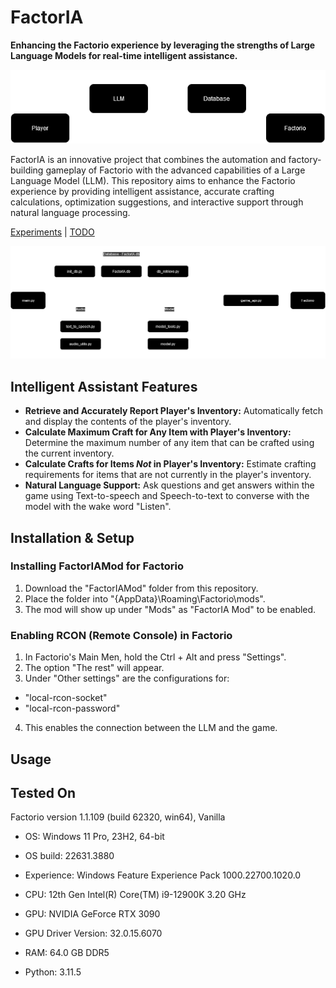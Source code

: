 # FactorIA

**Enhancing the Factorio experience by leveraging the strengths of Large Language Models for real-time intelligent assistance.**

![alt text](assets/images/Player__Factorio.drawio.png "Flowchart")

FactorIA is an innovative project that combines the automation and factory-building gameplay of Factorio with the advanced capabilities of a Large Language Model (LLM). This repository aims to enhance the Factorio experience by providing intelligent assistance, accurate crafting calculations, optimization suggestions, and interactive support through natural language processing.

[Experiments](pages/Experiments.md) | [TODO](pages/TODO.md)


![alt text](assets/images/main.py__Factorio.drawio.png "Python Flowchart")

## Intelligent Assistant Features
- **Retrieve and Accurately Report Player's Inventory:** Automatically fetch and display the contents of the player's inventory.
- **Calculate Maximum Craft for Any Item with Player's Inventory:** Determine the maximum number of any item that can be crafted using the current inventory.
- **Calculate Crafts for Items *Not* in Player's Inventory:** Estimate crafting requirements for items that are not currently in the player's inventory.
- **Natural Language Support:** Ask questions and get answers within the game using Text-to-speech and Speech-to-text to converse with the model with the wake word "Listen".

## Installation & Setup

### Installing FactorIAMod for Factorio
1. Download the "FactorIAMod" folder from this repository.
2. Place the folder into "{AppData}\Roaming\Factorio\mods".
3. The mod will show up under "Mods" as "FactorIA Mod" to be enabled.

### Enabling RCON (Remote Console) in Factorio
1. In Factorio's Main Men, hold the Ctrl + Alt and press "Settings".
2. The option "The rest" will appear.
3. Under "Other settings" are the configurations for:
- "local-rcon-socket"
- "local-rcon-password"
4. This enables the connection between the LLM and the game.

## Usage


## Tested On

Factorio version 1.1.109 (build 62320, win64), Vanilla

- OS:	Windows 11 Pro, 23H2, 64-bit
- OS build:	22631.3880
- Experience:	Windows Feature Experience Pack 1000.22700.1020.0

- CPU:	12th Gen Intel(R) Core(TM) i9-12900K   3.20 GHz
- GPU:	NVIDIA GeForce RTX 3090
- GPU Driver Version:	32.0.15.6070
- RAM: 64.0 GB DDR5

- Python: 3.11.5

